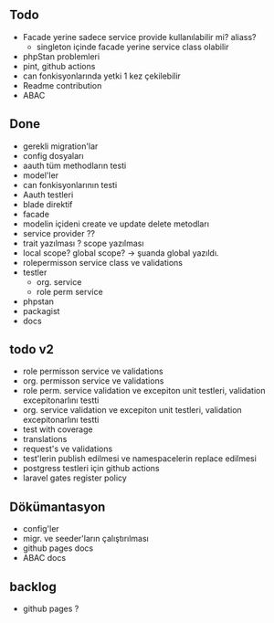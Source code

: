 ## Todo
- Facade yerine sadece service provide kullanılabilir mi? aliass?
  - singleton içinde facade yerine service class olabilir
- phpStan problemleri
- pint, github actions
- can fonkisyonlarında yetki 1 kez çekilebilir
- Readme contribution
- ABAC


## Done
- gerekli migration'lar 
- config dosyaları 
- aauth tüm methodların testi
- model'ler
- can fonkisyonlarının testi
- Aauth testleri
- blade direktif
- facade
- modelin içideni create ve update delete metodları
- service provider ??
- trait yazılması ? scope yazılması
- local scope? global scope? -> şuanda global yazıldı.
- rolepermisson service class ve validations
- testler
  - org. service
  - role perm service
- phpstan
- packagist 
- docs

## todo v2
- role permisson service ve validations
- org. permisson service ve validations
- role perm. service validation ve excepiton unit testleri, validation excepitonarlını testti
- org. service validation ve excepiton unit testleri, validation excepitonarlını testti
- test with coverage
- translations
- request's ve validations
- test'lerin publish edilmesi ve namespacelerin replace edilmesi
- postgress testleri için github actions
- laravel gates register policy


## Dökümantasyon
- config'ler
- migr. ve seeder'ların çalıştırılması
- github pages docs
- ABAC docs


## backlog
- github pages ?
